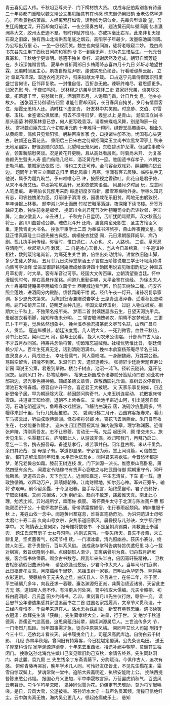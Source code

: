 <!-- { "loadSidebar": true } -->
青云喜见后人传。千秋俎豆尊夫子．门下樗材愧大贤。
戊戌与纪伯紫别各有诗垂二十年矣都门重晤以魏文靖公文集见贻意有在也感
愧志谢仍用旧韵
垂老依然学道心，回看景物倍萧森。人经离索肝如雪，话到修为语似金。先辈典型谁敢
望，吾生迂阔愧尤深。开函却向灯前读，一夜空窗奏古琴。
题法黄石同年壁间画
忆昔瀛洲萃大文，胶州太史迪不羣。有时作赋齐班马，亦或挥毫比右军。此来非复天禄
石渠之旧席，独有西山北海供吾笔底之烟云。高阳李子年最少，泼墨临池属同调。为公写出万壑
心，一坐一卧视而笑。魏生也向壁间游，徒将老眼窥二妙。
挽白尚书东谷先生用丁酉秋日问病和答韵
讣书一到痛无声，却为先生惜后生。一代元音真寡和，千秋绝学更谁明。憗遗不独关
桑梓．凋谢居然及老成。朝野自留芳迹在，步趋深愧赠言情。
夏旱奉旨祈雨郎日步祷雨降志喜四月十九日
郊圻赤地望甘霖，民瘼时阔圣主心。夙夜自惭荒尹职，虔诚实恐负纶音。行看叆叇蒸云起，
立对
氤氲布泽深。湿透衣袍泥尺许，归来拟献太平箴。
口占送宁元着侍御罢职归里
盛世言何讳，臣邻拜复歌。一封惟自信，百折总无他。谏职终难尽，君恩感更多。归家先慰
母，干夜忆鸣珂。
送林穆之访弟阜思兼怀二史
君家好兄弟，谈笑尽文章。拓落思千里，穷愁赋七襄。酒消燕市月，人饱雁门霜。计日兵戈
息，他乡亦故乡。
送张羽王侍御请告归里
谁能仕宦却闲闲，长日春风自掩关。岁月有情留客住，烟霞无恙待人还。清时柱下虚言责，
好友林中共笑颜。时念蓼、文伯、尔雪枢、玉铉、金鉴诸公俱居里。归去不须寻旧梦，羲皇以上
是青山。
题梁玉立尚书扇头画菊
种得蕉林意已悠，何人更写晚香浮。请看蛱蝶临风舞，别是陶家一段秋。
寄祝魏贞庵先生六十初度用元韵
十年难得一樽同，绿野堂高罨画中。相业久从黄阁着，儒修只见紫阳崇。躬耕百亩惟家
食，口授诸生卽圣功。忧国有心头更白，驻颜还在菊花丛。
重阳后三日宋右之侍郎招同梁玉立尚书饮黑龙潭亭上
秋来无地足幽探，野径追随兴欲酣。北望晴云笼凤阙，东临碧水护龙潭。低回往事成今
古，领畧新醅慰笑谈。况是黄花开更晚，且从高处看层岚。时菊尚未开．
为复圣裔颜先生暨夫人寿
鹿门偕隐几经年，酒泛黄花共一筵。胜国遗书存孝子，兴朝女史勒鸿编。簟瓢家法依然
旧，博约工夫正可传。金马容台双戏彩，翩翩舞向岱云边。
题同年上官三立画郎送归里
蓟北风霜十月寒，惊闻有客去辰陵。临吱执手无他说，属予为题九畹兰。予曰唯唯心已
许，披图视之香欲吐。此花自是君子俦，从来不与萧艾伍。中丞第宅筑高轩，兄弟依依笑语温。
风晨月夕时展
玩，应念同人笔墨痕。
寿锡伯长兄卽用来韵
每逢初度岁将新，腊雪寒梅物外身。学稼久知兄有志，司农独愧弟为臣。灯前课子消清
夜，园裹栽花乐旧贫。两地无由躬致祝，年年诗报上林春。
题李湘北学士画册
竹杖芒鞋落落游，夜深纔下读书楼。牙签万轴应无忝，独许前身是邺侯．
挽富川令刘君死节次叶韧庵司业韵君讳钦邻，字江屏，江南仪徽县人，辛丑进士。
千秋完节日星明，舌断犹阴骂赋声。汉水秋高劳将士，富川川血碧动公卿。魂依北斗升
还降，庙食南蛮死卽生．圣主方怜臣义重，定教青史大书名。
挽张干臣学士二首
为奉征书滞旅亭，燕山昨夜掩文星。朝廷正惜真廉耻土口道先摧古典型。病榻披衣犹望
阙，元日肃朝服拜阙毕，病乃剧。孤儿执手尚传经。弥留时，惟口诵仁，人心也，义，人路也。
二语。皇天忍夺清刚气，欲起斯人问
渺冥。
二
自是冰心玉骨人，岂从今日盖棺真。十午道谊神相往，数则箴铭笔尚新。为痛死生关世
教，倍怜出处动钥绅。讲堂依旧随山脚，多少生徒入梦频。
五月廿九日沈绎堂祭酒王子言崔玉阶陈说岩三学士叶韧庵侍讲向集可亭读绎
堂进呈御屏铭诃庵赠成给事诗四十韵因用说岩见贻旧韵纪之
神皋五月草初青，时大旱。客有车音过可亭。经国大文传百禩，立朝清望重当廷。怀中
漫赋忧时句，座右高悬作圣铭。闻道九重勤讲幄，太平金鉴在谈经。
为徐太夫人六十寿兼赠健庵果亭两编修立斋学士
西鹿城边紫气回，阶前玉树映二槐。问安齐照金莲烛，进酒同分内殿醅。绩襞霜阑干缕
就。经传午夜一灯开。诸孙况复承家训，多少恩光次第来。
为陈封翁寿兼赠说岩学士
王屋青连濩泽春，遥看秋色更嶙峋。鹿门松菊开三径，楚畹芝兰种几巡。华国文章传玉树，
过庭
人物立枫宸。相期大业千秋上，不独荣名报所亲。
梦雨二首
封姨跋扈赤云生，日望天河洗甲兵。蚤起披衣看雨脚，始知昨夜未分明。
二
望杏瞻浦愧老农，阴睛不定梦难通。三更已卜丰年兆，觉后依然想象中。
挽兰溪丞徐君摄篆武义尽节名喆，山西广昌县人，贡监。
寇盗纵横甚，朝廷法度宽。几人明大义，一死到微官。血性千秋热，诗书此日完。梁间三尺
帛，留与士民看。
挽大司农米公讳隘。
计部尚书古人臣，不才五月忝同寅。持筹共念愉将苦，切齿难忘寇贼频。社稷忧势惟比日，
朝廷倚赖少斯人。百年生死真无定，话到清刚泪满巾。
挽神木俞窟杨茶庵尽节名三知，直隶良乡人，丙戌进士。
幸吐吾儒气，同人莫叹嗟。一身酬魏阙，万姓哭公衙。骂贼空留舌，招魂不到家。朱温何日
灭，遗恨逐黄沙。
张德轩少廷尉索题百寿公新园
闻说王公第，君恩到翠微。楼台千树直，池沼一鸿飞。径转云随骑，筵开花照衣。庭前风口
奸，衫笔赋春晖。
裕亲王新园成令诸卿贰分笺赋诗四首
别业初开邸第边，恩光春色拥神僊。辅成圣德文章贵，疎散西园礼乐偏。嘉树云衣停夜雨，
清池石发带春烟。德容自许升平会，喜近君王大被眠。
又
天家乐事复何如，日近新恩帝子居。早为朝廷除大寇，频因顾问购奇书。人来玉树连星动，
花散银床带雪疎。共道贤王知俭德，退朝不上紫香车。
又
凿池半亩近山阿，引出涟漪自御河。石动花阴迎淑气，鱼寒春水戏银波。飞觞钓曲溪云
落，洗砚沙痕墨雨多。锦幔移来封十里，行行几处起笙歌。
又、
碧洞丹梯二月开，西园宾客报春来。看山车马披云出，听曲弦歌待漏回。怪石移将邻邺
水，杏花飞去满燕台。朱门自有枚生在，七发能兼作赋才。
送朱生归江西因祝其址
海内说豫章，理学称渊薮。近得张庐陵，清刚真吾友。志不让皋夔，言动无一苟。先后
起田间．颇
惜交未久。旅舍见朱生，名渠籍江右。庐陵取此人，从游谅非偶。欲归叩我门，再拜乃启口。
愿乞一二言，携去报吾母。备述慈孝行，艰苦事井臼。问年登古稀，米从千里负。余曰其贤哉．是
母是子有。学道卽显亲，宁必言为寿。堂上闻诗篇，可信魏生否。
都门送解法周同年归里
太平景色忆吾乡，闻得君来喜欲狂。今昔愁怀都是梦，弟兄老鬓总如霜。膝前玉树连枝
发，门下渊源一派长。惟愿束山高卧稳，箫然四壁有余光。
闻嘉定令陆稼书有贤声心窃敬之与陆武园侍御
熙朝重守令，宵旰忧斯民。吏道虽云杂，天下岂无人。近闻陆嘉定，平生志清贫。下车
甫一载，惠政独循循。欢声动万户，异绩倾朝绅。江南财赋地，知尔劳心神。军兴正旁午，输将
弥艰辛。前今留余蠹，于今见阳春。盥手写荒言，始终愿自珍。君子贵彝好，宁取面相亲。又闻
宗闽洛，义利别纤尘。趋向不敢定，践履惟天真。南北此心理，勉若比邻。异时觇所学，霖雨佐
枫宸。
寄怀黄州太守于北溟与陈省斋户曹
那能觌面识于公，十载怀君梦已通。骨带清霜撑陋俗，化行春雨起颓风。朝绅推服千秋
上，兆姓山依一念中。闻道黄州羣寇息，谁将直笔勒奇功。
为洪洞范进士母郇太君七十寿二首
久向山号女宗，安贫乐道旧家风。晨昏授与儿孙诀，文字都归性学中。
又
陈情表上意何如，报母惟将数卷书．不是圣朝真锡类，肯教国士奉潘舆．
题江氏双节册子
士女呼鸡鸣，内则式克笃。一朝失所天，自矢不食粟，未亡聊复足。坚贞蓄善气，松筠节相
续。一门凛冰霜，清光照幽谷。荻灰小篆分，绕膝人如玉。君子贵懿行，百年系风俗。
送成我存掌科告病特旨优遣归里
冰心十载对枫宸，敕旨优隆到小臣。点缀朝班人渐少，支离病骨尔为真。归舟载月辞垣
掖，客台留书佐俸薪。赠余古书数卷。顾我年来头半白，倍因宵旰鼓精神。，
卫枚吉枢部请假归曲沃侍母．
请急欣逢设蜕辰，少君今作太夫人。当年司马门庭肃，此日枢曹孝友真。月度孀闱千里梦，
风摇玉树一家春。景明山色华筵外，照得莱衣彩更新。
哭赣榆令王元夫名之旦，曲沃县人．卒且进士，在任二年，卒于官．
平生砥砺几多年，向我还求一着鞭。濂洛渊源归正派，龚黄治绩迈诸贤。天留此吏方无
憾，道惜斯人竞不传。有泪更从何处哭，笥中捡取大儒编。元夫令赣榆．初梓白鹿洞规、吕氏蓝
田乡约诸书。乙卯，重刻曹月川先生仪行烛，赣俗一变。
读吕忠节公年谱遣集感其家世追而书之二首
胜国名家践履真，文章节义贯秋渂。十三经内尊惟孝，千百年来道在人。洛水无兵诛乱贼，
新安有墓葬忠臣。遗书读罢衣冠肃：欲拜先生演「获麟」。先生纂孝经大全，进呈，行于世。
又
绝学千秋道德真，吾儒正气达高曼。追思奥蕴归前辈，嗣续渊源属后人。三世流传多大
节，一门惨烈几孤臣。当年国事需才急，徒向中原哭凤嶙。
柬同年艾长人司寇
刑措于今三十年，还依北斗看长天。尚书履曳金门上，司寇风高武库边。自傍白云千树影，
几经
赤棘半秋烟。曾闻旧有持筹畧，今日犹堪定蜀滇。公先条议屯田。
送王子厚掌科请假
家学渊源道德尊，十年来去重西垣。拾遗补阙中朝望，莫谢苍生独闭门。
挽歌送孙北海允生嫔川己亥见赠旧韵己亥秋，余请告终养。先生同赵洞门、龚芝麓、袁九叙
三
先生饯余丁东斋青藤下，分韵赋诗。今俱作古人，追次有感。
俯仰青藤再哭翁，晚年学术几人同。可怜好友邙皆北，不见先生榻在束。霜雪自惊双鬓上，
梦魂常聚一堂中。追陪大典斋明近，执绋安能附上公。
挽陕西提督陈忠憋公讳福。
报国心丹义更加，军中李晟敢言家。万营罢虎销秋气，百战风云卷暮沙。刁斗乍呜星忽陨，
鬼神同似雪为花。边疆定有忠魂助，莫为将军起哄嗟。是日，异风大雪，公遂被害。
寄孙沂水太守
十载声名贯耳频，清操已信绝纤尘。云中魏尚真无愧，海内吴公更几人。顿起疮痍成乐土，
悬知
